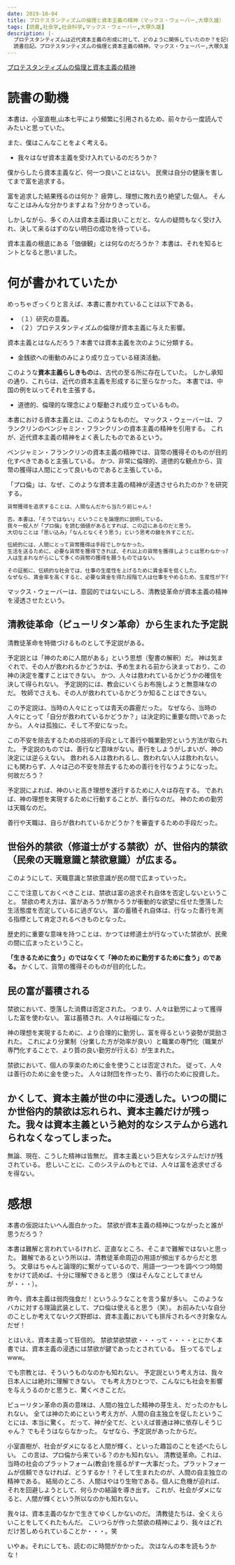 ```yaml
---
date: 2019-10-04
title: プロテスタンティズムの倫理と資本主義の精神（マックス・ウェーバー,大塚久雄）
tags: [読書,社会学,社会科学,マックス・ウェーバー,大塚久雄]
description: |-
  プロテスタンティズムは近代資本主義の形成に対して、どのように関係していたのか？を記した書籍。
  読書日記。プロテスタンティズムの倫理と資本主義の精神。マックス・ウェーバー,大塚久雄。
---
```


[プロテスタンティズムの倫理と資本主義の精神](https://www.amazon.co.jp/%E3%83%97%E3%83%AD%E3%83%86%E3%82%B9%E3%82%BF%E3%83%B3%E3%83%86%E3%82%A3%E3%82%BA%E3%83%A0%E3%81%AE%E5%80%AB%E7%90%86%E3%81%A8%E8%B3%87%E6%9C%AC%E4%B8%BB%E7%BE%A9%E3%81%AE%E7%B2%BE%E7%A5%9E-%E5%B2%A9%E6%B3%A2%E6%96%87%E5%BA%AB-%E3%83%9E%E3%83%83%E3%82%AF%E3%82%B9-%E3%83%B4%E3%82%A7%E3%83%BC%E3%83%90%E3%83%BC/dp/4003420934)

# 読書の動機

本書は、小室直樹,山本七平により頻繁に引用されるため、前々から一度読んでみたいと思っていた。

また、僕はこんなことをよく考える。

* 我々はなぜ資本主義を受け入れているのだろうか？

僕からしたら資本主義など、何一つ良いことはない。
民衆は自分の健康を害してまで富を追求する。

富を追求した結果残るのは何か？
疲弊し、理想に敗れ去り絶望した個人。
そんなことはみんな分かりますよね？分かりきっている。

しかしながら、多くの人は資本主義は良いことだと、なんの疑問もなく受け入れ、決して来るはずのない明日の成功を待っている。

資本主義の根底にある「価値観」とは何なのだろうか？
本書は、それを知るヒントとなると思いました。

# 何が書かれていたか

めっちゃざっくりと言えば、本書に書かれていることは以下である。

* （１）研究の意義。
* （２）プロテスタンティズムの倫理が資本主義に与えた影響。

資本主義とはなんだろう？本書では資本主義を次のように分類する。

* 金銭欲への衝動のみにより成り立っている経済活動。

このような**資本主義らしきもの**は、古代の至る所に存在していた。
しかし承知の通り、これらは、近代の資本主義を形成するに至らなかった。
本書では、中国の例を以ってそれを主張する。

* 道徳的、倫理的な理念により駆動され成り立っているもの。

本書における資本主義とは、このようなものだ。
マックス・ウェーバーは、フランクリンのベンジャミン・フランクリンの資本主義の精神を引用する。
これが、近代資本主義の精神をよく表したものであるという。

ベンジャミン・フランクリンの資本主義の精神では、貨幣の獲得そのものが目的化すべきであると主張している。
かつ、非常に倫理的、道徳的な観点から、貨幣の獲得は人間にとって良いものであると主張している。

「プロ倫」は、なぜ、このような資本主義の精神が浸透させられたのか？を研究する。

```bash
貨幣獲得を追求することは、人間なんだから当たり前じゃん！

否。本書は、「そうではない」ということを論理的に説明している。
我々一般人が「プロ倫」を読む価値があるとすれば、この辺にあるのだと思う。
大切なことは「思い込み」「なんとなくそう思う」という思考の鎖を外すことだ。

伝統的には、人間にとって貨幣獲得は手段でしかなかった。
生活を送るために、必要な貨幣を獲得できれば、それ以上の貨幣を獲得しようとは思わなかった。
人は生まれながらにして多くの貨幣の獲得を願うものではない。

その証拠に、伝統的な社会では、仕事の生産性を上げるために賃金率を低くした。
なぜなら、賃金率を高くすると、必要な賃金を得た段階で人は仕事をやめるため、生産性が下がってしまうからだ。（p65）
```

マックス・ウェーバーは、意図的ではないにしろ、清教徒革命が資本主義の精神を浸透させたという。

## 清教徒革命（ピューリタン革命）から生まれた予定説

清教徒革命を特徴づけるものとして予定説がある。

予定説とは「神のために人間がある」という思想（聖書の解釈）だ。
神は気まぐれで、その人が救われるかどうかは、予め生まれる前から決まっており、この神の決定を覆すことはできない。
かつ、人々は救われているかどうかの確信を決して得られない。
予定説的には、教会にいくらお布施しようと無意味なのだ。
牧師でさえも、その人が救われているかどうか知ることはできない。

この予定説は、当時の人々にとっては青天の霹靂だった。
なぜなら、当時の人々にとって「自分が救われているかどうか？」は決定的に重要な問いであったから。
人々は孤独に、そして不安になった。

この不安を除去するための技術的手段として善行や職業勤労という方法が取られた。
予定説のものでは、善行など意味がない。善行をしようがしまいが、神の決定には逆らえない。
救われる人は救われるし、救われない人は救われない。
にも関わらず、人々は己の不安を除去するための善行を行なうようになった。
何故だろう？

予定説によれば、神のいと高き理想を遂行するために人々は存在する。
であれば、神の理想を実現するために行動することが、善行なのだ。
神のための勤労は天職なのだ。

善行や天職は、自らが救われているかどうか？を審査するための手段だった。

## 世俗外的禁欲（修道士がする禁欲）が、世俗内的禁欲（民衆の天職意識と禁欲意識）が広まる。

このようにして、天職意識と禁欲意識が民の間で広まっていった。

ここで注意しておくべきことは、禁欲は富の追求それ自体を否定しないということ。
禁欲の考え方は、富があろうが無かろうが衝動的な欲望に任せた堕落した生活態度を否定しているに過ぎない。
富の蓄積それ自体は、行なった善行を測る指標として肯定されるべきものとなった。

歴史的に重要な意味を持つことは、かつては修道士が行なっていた禁欲が、民衆の間に広まったということ。

**「生きるために食う」のではなくて「神のために勤労するために食う」のである。**
かくして、貨幣の獲得そのものが目的化した。

## 民の富が蓄積される

禁欲において、堕落した消費は否定された。
つまり、人々は勤労によって獲得した富を使わない。
富は蓄積され、人々は裕福になった。

神の理想を実現するために、より合理的に勤労し、富を得るという姿勢が奨励された。
これにより分業制（分業した方が効率が良い）と職業の専門化（職業が専門化することで、より質の良い勤労が行える）が生まれた。

禁欲において、個人の享楽のために金を使うことは否定された。
従って、人々は善行のために金を使った。
人々は財団を作ったり、善行のために投資した。

## かくして、資本主義が世の中に浸透した。いつの間にか世俗内的禁欲は忘れられ、資本主義だけが残った。我々は資本主義という絶対的なシステムから逃れられなくなってしまった。

無論、現在、こうした精神は皆無だ。
資本主義という巨大なシステムだけが残されている。
悲しいことに、このシステムのもとでは、人々は富を追求せざるを得ない。

# 感想

本書の仮説はたいへん面白かった。
禁欲が資本主義の精神につながったと誰が思うだろう？

本書は難解と言われているけれど、正直なところ、そこまで難解ではないと思った。
難解であるという所以は、清教徒革命周辺の用語が頻出するからだと思う。
文章はちゃんと論理的に繋がっているので、用語一つ一つを調べつつ時間をかけて読めば、十分に理解できると思う（僕はそんなことしてませんが・・・）。

昨今、資本主義は弱肉強食だ！というふうなことを言う輩が多い。
このようなバカに対する理論武装として、プロ倫は使えると思う（笑）。
お前みたいな自分のことしか考えてないクズ野郎は、資本主義においても排斥されるべき対象なんだぜ！

とはいえ、資本主義って狂信的。
禁欲禁欲禁欲・・・って・・・・とにかく本書では、資本主義の浸透には禁欲が鍵であったとされている。
狂ってるでしょwww。

でも宗教とは、そういうものなのかも知れない。
予定説という考え方は、我々日本人には絶対に理解できない。
でも考え方ひとつで、こんなにも社会を影響を与えうるのかと思うと、驚くべきことだ。

ピューリタン革命の真の意味は、人間の独立した精神の芽生え、だったのかもしれない。
全ては神のためにという考え方が、人間の自主独立を促したということには、本当に驚く。
だって、神が全てだ、といえば普通は神に依存しそうじゃん？
でもそうはならなかった。
なぜなら、予定説があったからだ。

小室直樹が、社会がダメになると人間が輝く、といった趣旨のことを述べたらしい。
この言は、プロ倫から来ている？のかも知れない。
清教徒革命。これは、当時の社会のプラットフォーム(教会)を揺るがす一大事だった。プラットフォームが信頼できなければ、どうするか！？そして生まれたのが、人間の自主独立の精神である。
結局のところ、人間はやはり生物である。個人に危機が迫れば、それを回避しようとして、何らかの結論を導き出す。
これが、社会がダメになると、人間が輝くという所以なのかも知れない。

我々は、資本主義のなかで生きてゆくしかないのだ。
清教徒たちは、全くえらいことをしてくれたもんだ。
こいつらが作った禁欲の精神により、我々はどれだけ苦しめられていることか・・・。笑

いやぁ。それにしても、読むのに時間がかかった。
次はなんの本を読もうかな！
